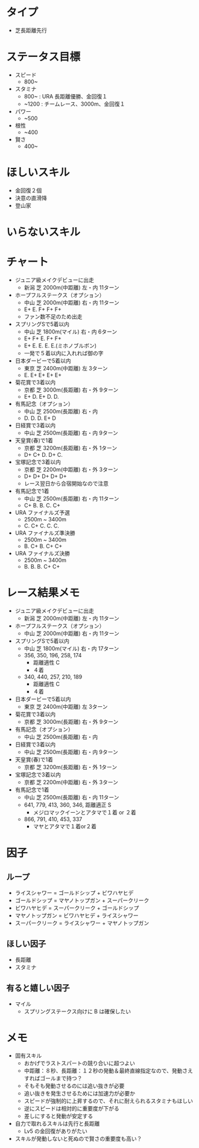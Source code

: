 
# タイプ
- 芝長距離先行

# ステータス目標
- スピード
    - 800~
- スタミナ
    - 800~ : URA 長距離優勝、金回復１
    - ~1200 : チームレース、3000m、金回復１
- パワー
    - ~500
- 根性
    - ~400
- 賢さ
    - 400~

# ほしいスキル
- 金回復２個
- 決意の直滑降
- 登山家

# いらないスキル

# チャート
- ジュニア級メイクデビューに出走
    - 新潟	芝	2000m(中距離)	左・内	11ターン
- ホープフルステークス（オプション）
    - 中山  芝  2000m(中距離)   右・内  11ターン
    - E+ E. F+ F+ F+
    - ファン数不足のため出走
- スプリングSで5着以内
    - 中山	芝	1800m(マイル)	右・内	6ターン
    - E+ F+ E. F+ F+
    - E+ E. E. E. E.(ミホノブルボン)
    - 一発で５着以内に入れれば御の字
- 日本ダービーで5着以内
    - 東京	芝	2400m(中距離)	左	3ターン
    - E. E+ E+ E+ E+
- 菊花賞で3着以内
    - 京都	芝	3000m(長距離)	右・外	9ターン
    - E+ D. E+ D. D.
- 有馬記念（オプション）
    - 中山	芝	2500m(長距離)	右・内
    - D. D. D. E+ D
- 日経賞で3着以内
    - 中山	芝	2500m(長距離)	右・内	9ターン
- 天皇賞(春)で1着
    - 京都	芝	3200m(長距離)	右・外	1ターン
    - D+ C+ D. D+ C.
- 宝塚記念で3着以内
    - 京都	芝	2200m(中距離)	右・外	3ターン
    - D+ D+ D+ D+ D+ 
    - レース翌日から合宿開始なので注意
- 有馬記念で1着
    - 中山	芝	2500m(長距離)	右・内	11ターン
    - C+ B. B. C. C+
- URA ファイナルズ予選
    - 2500m ~ 3400m
    - C. C+ C. C. C. 
- URA ファイナルズ準決勝
    - 2500m ~ 3400m
    - B. C+ B. C+ C+
- URA ファイナルズ決勝
    - 2500m ~ 3400m
    - B. B. B. C+ C+


# レース結果メモ

- ジュニア級メイクデビューに出走
    - 新潟	芝	2000m(中距離)	左・内	11ターン
- ホープフルステークス（オプション）
    - 中山  芝  2000m(中距離)   右・内  11ターン
- スプリングSで5着以内
    - 中山	芝	1800m(マイル)	右・内	17ターン
    - 356, 350, 196, 258, 174
        - 距離適性 C
        - ４着
    - 340, 440, 257, 210, 189
        - 距離適性 C
        - ４着
- 日本ダービーで5着以内
    - 東京	芝	2400m(中距離)	左	3ターン
- 菊花賞で3着以内
    - 京都	芝	3000m(長距離)	右・外	9ターン
- 有馬記念（オプション）
    - 中山	芝	2500m(長距離)	右・内    
- 日経賞で3着以内
    - 中山	芝	2500m(長距離)	右・内	9ターン
- 天皇賞(春)で1着
    - 京都	芝	3200m(長距離)	右・外	1ターン
- 宝塚記念で3着以内
    - 京都	芝	2200m(中距離)	右・外	3ターン
- 有馬記念で1着
    - 中山	芝	2500m(長距離)	右・内	11ターン
    - 641, 779, 413, 360, 346, 距離適正 S
        - メジロマックイーンとアタマで１着 or ２着
    - 866, 791, 410, 453, 337
        - マヤとアタマで１着or２着

# 因子

## ループ
- ライスシャワー = ゴールドシップ + ビワハヤヒデ
- ゴールドシップ = マヤノトップガン + スーパークリーク
- ビワハヤヒデ = スーパークリーク + ゴールドシップ
- マヤノトップガン = ビワハヤヒデ + ライスシャワー
- スーパークリーク = ライスシャワー + マヤノトップガン

## ほしい因子
- 長距離
- スタミナ

## 有ると嬉しい因子
- マイル
    - スプリングステークス向けに B は確保したい

# メモ
- 固有スキル
    - おかげでラストスパートの競り合いに超つよい
    - 中距離：８秒、長距離：１２秒の発動＆最終直線指定なので、発動さえすればゴールまで持つ？
    - そもそも発動させるのには追い抜きが必要
    - 追い抜きを発生させるためには加速力が必要か
    - スピードが強制的に上昇するので、それに耐えられるスタミナもほしい
    - 逆にスピードは相対的に重要度が下がる
    - 差しにすると発動が安定する
- 自力で取れるスキルは先行と長距離
    - Lv5 の金回復がありがたい
- スキルが発動しないと死ぬので賢さの重要度も高い？